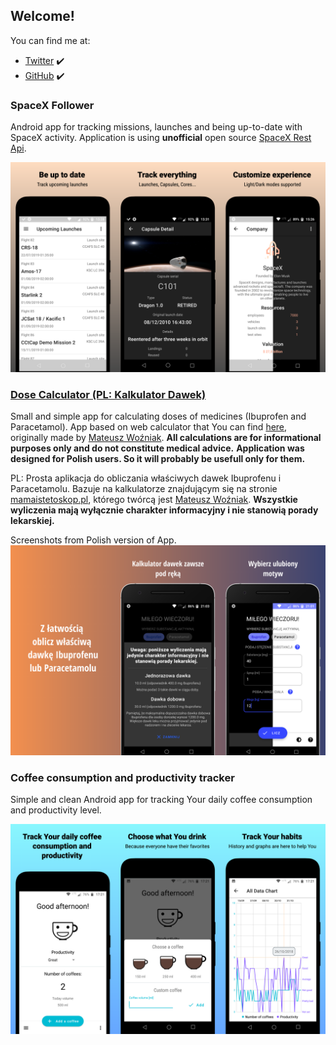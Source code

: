 ## Welcome!
You can find me at:
- [Twitter](https://twitter.com/omisie11) ✔️
- [GitHub](https://github.com/OMIsie11) ✔️

### SpaceX Follower
Android app for tracking missions, launches and being up-to-date with SpaceX activity.
Application is using **unofficial** open source [SpaceX Rest Api](https://github.com/r-spacex/SpaceX-API).

![SpaceAppScreenshots](images/space_app_screenshots.png)

### [Dose Calculator (PL: Kalkulator Dawek)](https://github.com/OMIsie11/DoseCalculator)
Small and simple app for calculating doses of medicines (Ibuprofen and Paracetamol).
App based on web calculator that You can find [here](https://mamaistetoskop.pl/), originally made by [Mateusz Woźniak](https://github.com/wozniakm).
**All calculations are for informational purposes only and do not constitute medical advice.**
**Application was designed for Polish users. So it will probably be usefull only for them.**

PL: Prosta aplikacja do obliczania właściwych dawek Ibuprofenu i Paracetamolu. Bazuje na kalkulatorze znajdującym się na stronie [mamaistetoskop.pl](https://mamaistetoskop.pl/), którego twórcą jest [Mateusz Woźniak](https://github.com/wozniakm).
**Wszystkie wyliczenia mają wyłącznie charakter informacyjny i nie stanowią porady lekarskiej.**

Screenshots from Polish version of App.
![DoseCalculatorScreenshotsPL](images/screenshots_dose_calc.png)

### Coffee consumption and productivity tracker
Simple and clean Android app for tracking Your daily coffee consumption and productivity level.

![CoffeeProductivityScreenshots](/images/coffee_productivity_screenshots.png)

